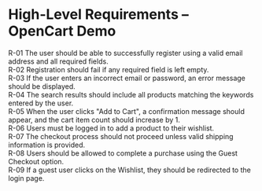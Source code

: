 # High-Level Requirements – OpenCart Demo

R-01  The user should be able to successfully register using a valid email address and all required fields.  
R-02  Registration should fail if any required field is left empty.  
R-03  If the user enters an incorrect email or password, an error message should be displayed.  
R-04  The search results should include all products matching the keywords entered by the user.  
R-05  When the user clicks "Add to Cart", a confirmation message should appear, and the cart item count should increase by 1.  
R-06  Users must be logged in to add a product to their wishlist.  
R-07  The checkout process should not proceed unless valid shipping information is provided.  
R-08  Users should be allowed to complete a purchase using the Guest Checkout option.  
R-09  If a guest user clicks on the Wishlist, they should be redirected to the login page.  
